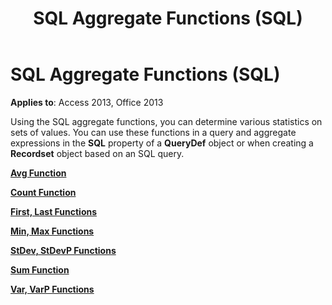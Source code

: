 ﻿---
title: SQL Aggregate Functions (SQL)
TOCTitle: SQL Aggregate Functions (SQL)
ms:assetid: 8866cd71-0216-25b4-6a6a-02cb7acad9a2
ms:mtpsurl: https://msdn.microsoft.com/library/Ff197054(v=office.15)
ms:contentKeyID: 48546136
ms.date: 09/18/2015
mtps_version: v=office.15
---

# SQL Aggregate Functions (SQL)


**Applies to**: Access 2013, Office 2013

Using the SQL aggregate functions, you can determine various statistics on sets of values. You can use these functions in a query and aggregate expressions in the **SQL** property of a **QueryDef** object or when creating a **Recordset** object based on an SQL query.

**[Avg Function](https://msdn.microsoft.com/library/ff822755\(v=office.15\))**

**[Count Function](https://msdn.microsoft.com/library/ff844748\(v=office.15\))**

**[First, Last Functions](https://msdn.microsoft.com/library/ff197381\(v=office.15\))**

**[Min, Max Functions](https://msdn.microsoft.com/library/ff194490\(v=office.15\))**

**[StDev, StDevP Functions](https://msdn.microsoft.com/library/ff197043\(v=office.15\))**

**[Sum Function](https://msdn.microsoft.com/library/ff844764\(v=office.15\))**

**[Var, VarP Functions](https://msdn.microsoft.com/library/ff192105\(v=office.15\))**

